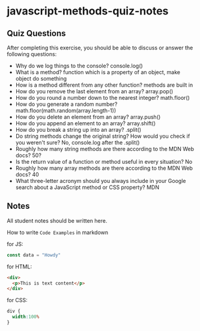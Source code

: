 # javascript-methods-quiz-notes

## Quiz Questions

After completing this exercise, you should be able to discuss or answer the following questions:

- Why do we log things to the console?
console.log()
- What is a method?
function which is a property of an object, make object do something
- How is a method different from any other function?
methods are built in
- How do you remove the last element from an array?
array.pop()
- How do you round a number down to the nearest integer?
math.floor()
- How do you generate a random number?
math.floor(math.random(array.length-1))
- How do you delete an element from an array?
array.push()
- How do you append an element to an array?
array.shift()
- How do you break a string up into an array?
.split()
- Do string methods change the original string? How would you check if you weren't sure?
No, console.log after the .split()
- Roughly how many string methods are there according to the MDN Web docs?
50?
- Is the return value of a function or method useful in every situation?
No
- Roughly how many array methods are there according to the MDN Web docs?
40
- What three-letter acronym should you always include in your Google search about a JavaScript method or CSS property?
MDN
## Notes

All student notes should be written here.


How to write `Code Examples` in markdown

for JS:
```javascript
const data = "Howdy"
```

for HTML:
```html
<div>
  <p>This is text content</p>
</div>
```

for CSS:
```css
div {
  width:100%
}
```
